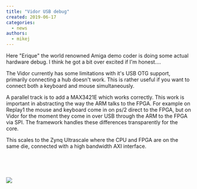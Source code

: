 ```yaml
---
title: "Vidor USB debug"
created: 2019-06-17
categories: 
  - news
authors: 
  - mikej
---
```


Here "Erique" the world renowned Amiga demo coder is doing some actual hardware debug. I think he got a bit over excited if I'm honest....

The Vidor currently has some limitations with it's USB OTG support, primarily connecting a hub doesn't work. This is rather useful if you want to connect both a keyboard and mouse simultaneously.

A parallel track is to add a MAX3421E which works correctly. This work is important in abstracting the way the ARM talks to the FPGA. For example on Replay1 the mouse and keyboard come in on ps/2 direct to the FPGA, but on Vidor for the moment they come in over USB through the ARM to the FPGA via SPI. The framework handles these differences transparently for the core.

This scales to the Zynq Ultrascale where the CPU and FPGA are on the same die, connected with a high bandwidth AXI interface.

 

 

![](@assets/images/IMG_20190613_233724-1024x768.jpg)
